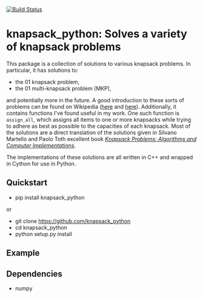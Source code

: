 [![Build Status](https://travis-ci.org/jhetherly/knapsack_python.svg?branch=master)](https://travis-ci.org/jhetherly/knapsack_python)

# knapsack_python: Solves a variety of knapsack problems

This package is a collection of solutions to various knapsack problems.
In particular, it has solutions to:

* the 01 knapsack problem,
* the 01 multi-knapsack problem (MKP),

and potentially more in the future.
A good introduction to these sorts of problems can be found on Wikipedia
([here](https://en.wikipedia.org/wiki/Knapsack_problem) and
[here](https://en.wikipedia.org/wiki/List_of_knapsack_problems)).
Additionally, it contains functions I've found useful in my work.
One such function is `assign_all`, which assigns all items to one or more
knapsacks while trying to adhere as best as possible to the capacities of each
knapsack.
Most of the solutions are a direct translation of the solutions given in
Silvano Martello and Paolo Toth excellent book
[*Knapsack Problems: Algorithms and Computer Implementations*](http://epubs.siam.org/doi/abs/10.1137/1035174).

The implementations of these solutions are all written in C++ and wrapped in
Cython for use in Python.

## Quickstart

* pip install knapsack_python

or

* git clone https://github.com/knapsack_python
* cd knapsack_python
* python setup.py install

## Example

## Dependencies

* numpy
